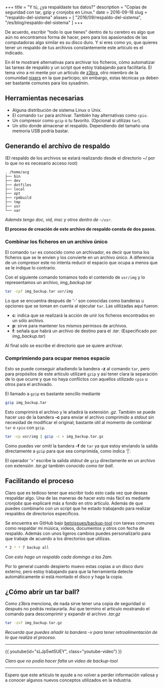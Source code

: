 +++
title = "Y tú, ¿ya respaldaste tus datos?"
description = "Copias de seguridad con tar, gzip y cronjobs en Linux."
date = 2016-09-18 
slug = "respaldo-del-sistema"
aliases = [
	"2016/09/respaldo-del-sistema",
	"/es/blog/respaldo-del-sistema"
]
+++

De acuerdo, escribir "todo lo que tienes" dentro de tu cerebro es algo que aún no encontramos forma de hacer, pero para los apasionados de las computadoras algo similar es su disco duro. Y si eres como yo, que quieres tener un respaldo de tus archivos constantemente este artículo es el indicado.<!-- more -->

En él te mostraré alternativas para archivar los ficheros, cómo automatizar las tareas de respaldo y un script que estoy trabajando para facilitarla. El tema vino a mi mente por un artículo de [z3bra](http://blog.z3bra.org/2014/09/backup-someone.html), otro miembro de la comunidad [nixers](https://nixers.net) en la que participo; sin embargo, estas técnicas ya deben ser bastante comunes para los sysadmin.

## Herramientas necesarias

- Alguna distribución de sistema Linux o Unix.
- El comando `tar` para archivar. También hay alternativas como `cpio`.
- Un compresor como `gzip` o tu favorito. (Opcional si utilizas `tar`).
- Un sitio donde almacenar el respaldo. Dependiendo del tamaño una memoria USB podría bastar.

## Generando el archivo de respaldo

(El respaldo de los archivos se estará realizando desde el directorio ~/ por lo que no es necesario acceso root)

```
. /home/acg
├── bin
├── dev
├── dotfiles
├── local
├── opt
├── rpmbuild
├── tmp
├── usr
└── var
```

*Además tengo doc, vid, msc y otros dentro de `~/usr`.*

__El proceso de creación de este archivo de respaldo consta de dos pasos.__

### Combinar los ficheros en un archivo único

El comando `tar` es conocido como un archivador, es decir que toma los ficheros que se le envíen y los convierte en un archivo único. A diferencia de un compresor este no intenta reducir el espacio que ocupa a menos que se le indique lo contrario.

Con el siguiente comando tomamos todo el contenido de `usr/img` y lo representamos un archivo, *img_backup.tar*
```bash
tar -cpf img_backup.tar usr/img
```

Lo que se encuentra después de '-' son conocidas como banderas u opciones que se toman en cuenta al ejecutar `ŧar`. Las utilizadas aquí fueron:

- **c**: indica que se realizará la acción de unir los ficheros encontrados en un sólo archivo.
- **p**: sirve para mantener los mismos permisos de archivos.
- **f**: señala que habrá un archivo de destino para el _.tar_. (Especificado por *img_backup.tar*)

Al final sólo se escribe el directorio que se quiere archivar.

### Comprimiendo para ocupar menos espacio

Esto se puede conseguir añadiendo la bandera **-z** al comando `tar`, pero para propósitos de este artículo utilizaré `gzip` y así tener clara la separación de lo que ocurre y que no haya conflictos con aquellos utilizado `cpio` u otros para el archivado.

El llamado a `gzip` es bastante sencillo mediante
```bash
gzip img_backup.tar
```

Esto comprimirá el archivo y le añadirá la extensión _.gz_. También se puede hacer uso de la bandera __-c__ para enviar el archivo comprimido a _stdout_ sin necesidad de modificar el original; bastante útil al momento de combinar `tar` o `cpio` con `gzip`.

```bash
tar -cp usr/img | gzip -c > img_backup.tar.gz
```

Como puedes ver omití la bandera **-f** de `tar` ya que estoy enviando la salida directamente a `gzip` para que sea comprimida, como indica '\|'.

El operador '>' escribe la salida _stdout_ de `gzip` directamente en un archivo con extensión _.tar.gz_ también conocido como _tar ball_.

## Facilitando el proceso

Claro que es tedioso tener que escribir todo esto cada vez que deseas respaldar algo. Una de las maneras de hacer esto más fácil es mediante _cronjobs_ que explicaré más a fondo en otro artículo. Además de que puedes combinarlo con un script que he estado trabajando para realizar respaldos de directorios específicos.

Se encuentra en GitHub bajo [betoissues/backup-tool](https://github.com/betoissues/backup-tool) con tareas comunes como respaldar mi música, videos, documentos y otros con fecha de respaldo. Además con unos ligeros cambios puedes personalizarlo para que trabaje de acuerdo a los directorios que utilizas.

```bash
* 2 * * 7 backup all
```
_Con esto hago un respaldo cada domingo a las 2am._

Por lo general cuando despierto muevo estas copias a un disco duro externo, pero estoy trabajando para que la herramienta detecte automáticamente si está montado el disco y haga la copia.

## ¿Cómo abrir un tar ball?

Como z3bra menciona, de nada sirve tener una copia de seguridad si después no podrás restaurarla. Así que termino el artículo mostrando el comando para descomprimir y expandir el archivo _.tar.gz_

```bash
tar -zxf img_backup.tar.gz
```

_Recuerda que puedes añadir la bandera -v para tener retroalimentación de lo que realiza el proceso._

- - - - -

{{ youtube(id="sLJp5wt5UEY", class="youtube-video") }}

_Claro que no podía hacer falta un video de backup-tool_

- - - - -

Espero que este artículo te ayude a no volver a perder información valiosa y a conocer algunos nuevos conceptos utilizados en la industria.
